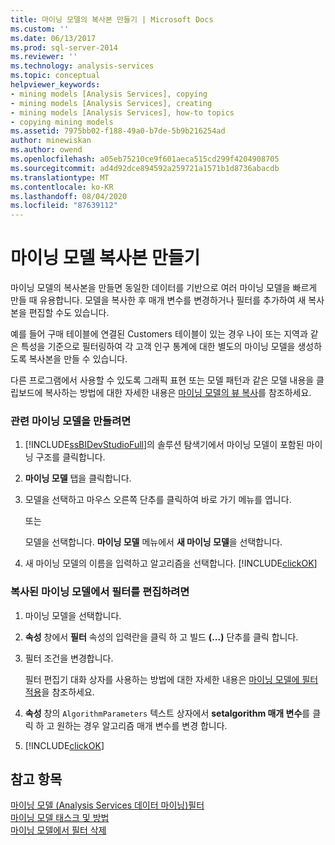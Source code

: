 ```yaml
---
title: 마이닝 모델의 복사본 만들기 | Microsoft Docs
ms.custom: ''
ms.date: 06/13/2017
ms.prod: sql-server-2014
ms.reviewer: ''
ms.technology: analysis-services
ms.topic: conceptual
helpviewer_keywords:
- mining models [Analysis Services], copying
- mining models [Analysis Services], creating
- mining models [Analysis Services], how-to topics
- copying mining models
ms.assetid: 7975bb02-f188-49a0-b7de-5b9b216254ad
author: minewiskan
ms.author: owend
ms.openlocfilehash: a05eb75210ce9f601aeca515cd299f4204908705
ms.sourcegitcommit: ad4d92dce894592a259721a1571b1d8736abacdb
ms.translationtype: MT
ms.contentlocale: ko-KR
ms.lasthandoff: 08/04/2020
ms.locfileid: "87639112"
---
```

# <a name="make-a-copy-of-a-mining-model"></a>마이닝 모델 복사본 만들기
  마이닝 모델의 복사본을 만들면 동일한 데이터를 기반으로 여러 마이닝 모델을 빠르게 만들 때 유용합니다. 모델을 복사한 후 매개 변수를 변경하거나 필터를 추가하여 새 복사본을 편집할 수도 있습니다.  
  
 예를 들어 구매 테이블에 연결된 Customers 테이블이 있는 경우 나이 또는 지역과 같은 특성을 기준으로 필터링하여 각 고객 인구 통계에 대한 별도의 마이닝 모델을 생성하도록 복사본을 만들 수 있습니다.  
  
 다른 프로그램에서 사용할 수 있도록 그래픽 표현 또는 모델 패턴과 같은 모델 내용을 클립보드에 복사하는 방법에 대한 자세한 내용은 [마이닝 모델의 뷰 복사](copy-a-view-of-a-mining-model.md)를 참조하세요.  
  
### <a name="to-create-a-related-mining-model"></a>관련 마이닝 모델을 만들려면  
  
1.  [!INCLUDE[ssBIDevStudioFull](../../includes/ssbidevstudiofull-md.md)]의 솔루션 탐색기에서 마이닝 모델이 포함된 마이닝 구조를 클릭합니다.  
  
2.  **마이닝 모델** 탭을 클릭합니다.  
  
3.  모델을 선택하고 마우스 오른쪽 단추를 클릭하여 바로 가기 메뉴를 엽니다.  
  
     또는  
  
     모델을 선택합니다. **마이닝 모델** 메뉴에서 **새 마이닝 모델**을 선택합니다.  
  
4.  새 마이닝 모델의 이름을 입력하고 알고리즘을 선택합니다. [!INCLUDE[clickOK](../../includes/clickok-md.md)]  
  
### <a name="to-edit-the-filter-on-the-copied-mining-model"></a>복사된 마이닝 모델에서 필터를 편집하려면  
  
1.  마이닝 모델을 선택합니다.  
  
2.  **속성** 창에서 **필터** 속성의 입력란을 클릭 하 고 빌드 **(...)** 단추를 클릭 합니다.  
  
3.  필터 조건을 변경합니다.  
  
     필터 편집기 대화 상자를 사용하는 방법에 대한 자세한 내용은 [마이닝 모델에 필터 적용](apply-a-filter-to-a-mining-model.md)을 참조하세요.  
  
4.  **속성** 창의 `AlgorithmParameters` 텍스트 상자에서 **setalgorithm 매개 변수**를 클릭 하 고 원하는 경우 알고리즘 매개 변수를 변경 합니다.  
  
5.  [!INCLUDE[clickOK](../../includes/clickok-md.md)]  
  
## <a name="see-also"></a>참고 항목  
 [마이닝 모델 &#40;Analysis Services 데이터 마이닝&#41;필터](mining-models-analysis-services-data-mining.md)   
 [마이닝 모델 태스크 및 방법](mining-model-tasks-and-how-tos.md)   
 [마이닝 모델에서 필터 삭제](delete-a-filter-from-a-mining-model.md)  
  
  
